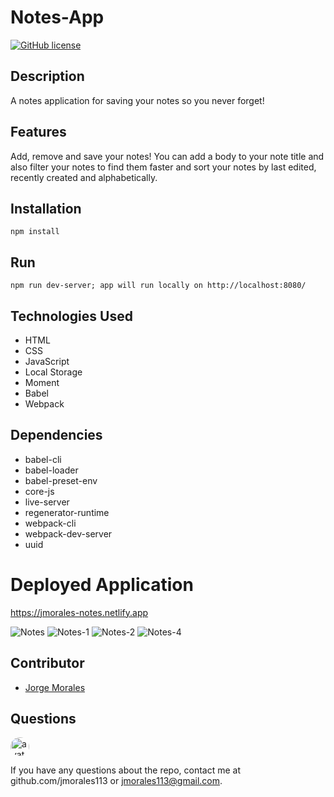 # Notes-App

[![GitHub license](https://img.shields.io/github/license/Naereen/StrapDown.js.svg)](https://github.com/Naereen/StrapDown.js/blob/master/LICENSE)

## Description

A notes application for saving your notes so you never forget! 

## Features

Add, remove and save your notes! You can add a body to your note title and also filter your notes to find them faster and sort your notes by last edited, recently created and alphabetically.

## Installation

    npm install

## Run

    npm run dev-server; app will run locally on http://localhost:8080/
    
 ## Technologies Used
 
 - HTML
 - CSS
 - JavaScript
 - Local Storage
 - Moment
 - Babel
 - Webpack
 
 ## Dependencies
 
 - babel-cli
 - babel-loader
 - babel-preset-env
 - core-js
 - live-server
 - regenerator-runtime
 - webpack-cli
 - webpack-dev-server
 - uuid

# Deployed Application

https://jmorales-notes.netlify.app

![Notes](https://user-images.githubusercontent.com/57970306/89587585-bfeb0a80-d7f6-11ea-9ac8-8649ce9de56a.PNG)
![Notes-1](https://user-images.githubusercontent.com/57970306/89587590-c1b4ce00-d7f6-11ea-8706-ce32ecf60361.PNG)
![Notes-2](https://user-images.githubusercontent.com/57970306/89587594-c4172800-d7f6-11ea-8332-cb600d6d037c.PNG)
![Notes-4](https://user-images.githubusercontent.com/57970306/89587603-c7121880-d7f6-11ea-9bb5-c671b57e7c57.PNG)

## Contributor

-  [Jorge Morales](https://github.com/jmorales113)

## Questions

<img src="https://avatars2.githubusercontent.com/u/57970306?s=460&v=4"
alt="avatar" style="border-radius: 16px" width="30" />

If you have any questions about the repo, contact me at github.com/jmorales113 or jmorales113@gmail.com.
